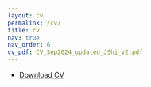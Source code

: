 ```yaml
---
layout: cv
permalink: /cv/
title: cv
nav: true
nav_order: 6
cv_pdf: CV_Sep2024_updated_JShi_v2.pdf
---
```




- [Download CV](/assets/pdf/CV_Sep2024_updated_JShi_v2.pdf)


